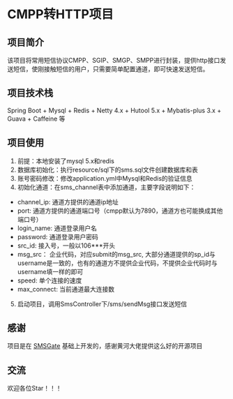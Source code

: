 # CMPP转HTTP项目

## 项目简介
该项目将常用短信协议CMPP、SGIP、SMGP、SMPP进行封装，提供http接口发送短信，使刚接触短信的用户，只需要简单配置通道，即可快速发送短信。

## 项目技术栈
Spring Boot + Mysql + Redis + Netty 4.x + Hutool 5.x + Mybatis-plus 3.x + Guava + Caffeine 等

## 项目使用
1. 前提：本地安装了mysql 5.x和redis
2. 数据库初始化：执行resource/sql下的sms.sql文件创建数据库和表
3. 账号密码修改：修改application.yml中Mysql和Redis的验证信息
4. 初始化通道：在sms_channel表中添加通道，主要字段说明如下：
+ channel_ip: 通道方提供的通道ip地址
+ port: 通道方提供的通道端口号（cmpp默认为7890，通道方也可能换成其他端口号）
+ login_name: 通道登录用户名
+ password: 通道登录用户密码
+ src_id: 接入号，一般以106***开头
+ msg_src： 企业代码，对应submit的msg_src, 大部分通道提供的sp_id与username是一致的，也有的通道方不提供企业代码，不提供企业代码时与username填一样的即可
+ speed: 单个连接的速度
+ max_connect: 当前通道最大连接数
5. 启动项目，调用SmsController下/sms/sendMsg接口发送短信

## 感谢
项目是在 [SMSGate](https://github.com/Lihuanghe/SMSGate) 基础上开发的，感谢黄河大佬提供这么好的开源项目

## 交流
欢迎各位Star！！！
